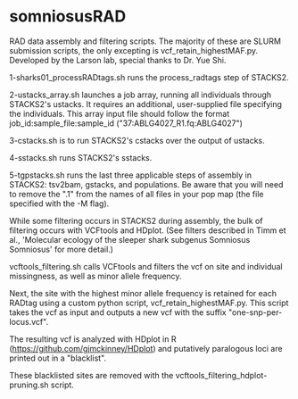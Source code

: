 # somniosusRAD
RAD data assembly and filtering scripts. The majority of these are SLURM submission scripts, the only excepting is vcf_retain_highestMAF.py.
Developed by the Larson lab, special thanks to Dr. Yue Shi.

1-sharks01_processRADtags.sh runs the process_radtags step of STACKS2.

2-ustacks_array.sh launches a job array, running all individuals through STACKS2's ustacks. It requires an additional, user-supplied file specifying the individuals. This array input file should follow the format job_id:sample_file:sample_id ("37:ABLG4027_R1.fq:ABLG4027")

3-cstacks.sh is to run STACKS2's cstacks over the output of ustacks.

4-sstacks.sh runs STACKS2's sstacks.

5-tgpstacks.sh runs the last three applicable steps of assembly in STACKS2: tsv2bam, gstacks, and populations. Be aware that you will need to remove the ".1" from the names of all files in your pop map (the file specified with the -M flag).


While some filtering occurs in STACKS2 during assembly, the bulk of filtering occurs with VCFtools and HDplot. (See filters described in Timm et al., 'Molecular ecology of the sleeper shark subgenus Somniosus Somniosus' for more detail.)

vcftools_filtering.sh calls VCFtools and filters the vcf on site and individual missingness, as well as minor allele frequency.

Next, the site with the highest minor allele frequency is retained for each RADtag using a custom python script, vcf_retain_highestMAF.py. This script takes the vcf as input and outputs a new vcf with the suffix "one-snp-per-locus.vcf".

The resulting vcf is analyzed with HDplot in R (https://github.com/gjmckinney/HDplot) and putatively paralogous loci are printed out in a "blacklist".

These blacklisted sites are removed with the vcftools_filtering_hdplot-pruning.sh script.
